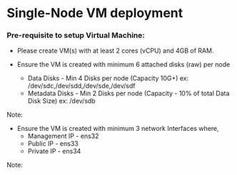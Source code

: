 # Single-Node VM deployment

### Pre-requisite to setup Virtual Machine:

- Please create VM(s) with at least 2 cores (vCPU) and 4GB of RAM.
- Ensure the VM is created with minimum 6 attached disks (raw) per node

  - Data Disks - Min 4 Disks per node (Capacity 10G+) ex: /dev/sdc,/dev/sdd,/dev/sde,/dev/sdf
  - Metadata Disks - Min 2 Disks per node (Capacity - 10% of total Data Disk Size) ex: /dev/sdb

Note: 
  
- Ensure the VM is created with minimum 3 network Interfaces where,
  - Management IP - ens32
  - Public IP - ens33
  - Private IP - ens34

Note: 
